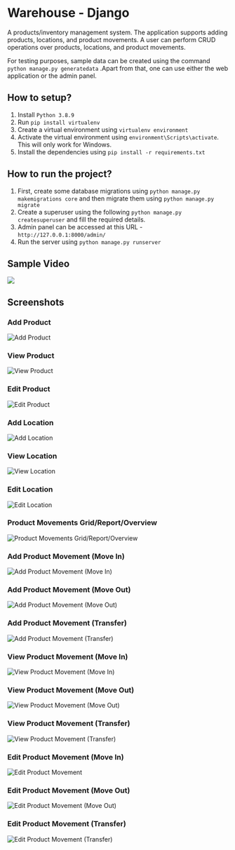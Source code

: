 # Warehouse - Django
A products/inventory management system. The application supports adding products, locations, and product movements. A user can perform CRUD operations over products, locations, and product movements.

For testing purposes, sample data can be created using the command `python manage.py generatedata` .Apart from that, one can use either the web application or the admin panel.

## How to setup?
1. Install `Python 3.8.9`
2. Run `pip install virtualenv`
3. Create a virtual environment using `virtualenv environment`
4. Activate the virtual environment using `environment\Scripts\activate`. This will only work for Windows.
5. Install the dependencies using `pip install -r requirements.txt`

## How to run the project?
1. First, create some database migrations using `python manage.py makemigrations core` and then migrate them using `python manage.py migrate`
2. Create a superuser using the following `python manage.py createsuperuser` and fill the required details.
3. Admin panel can be accessed at this URL - `http://127.0.0.1:8000/admin/`
4. Run the server using `python manage.py runserver`

## Sample Video
[![](https://youtu.be/JzWdKGz9rJg)](https://www.youtube.com/watch?v=VID)

## Screenshots
### Add Product
![Add Product](/README/add-product.png "Add Product")

### View Product
![View Product](/README/view-product.png "View Product")

### Edit Product
![Edit Product](/README/edit-product.png "Edit Product")

### Add Location
![Add Location](/README/add-location.png "Add Location")

### View Location
![View Location](/README/view-location.png "View Location")

### Edit Location
![Edit Location](/README/edit-location.png "Edit Location")

### Product Movements Grid/Report/Overview
![Product Movements Grid/Report/Overview](/README/movements-grid.png "Product Movements Grid/Report/Overview")

### Add Product Movement (Move In)
![Add Product Movement (Move In)](/README/movement-1.1.png "Add Product Movement (Move In)")

### Add Product Movement (Move Out)
![Add Product Movement (Move Out)](/README/movement-2.1.png "Add Product Movement (Move Out)")

### Add Product Movement (Transfer)
![Add Product Movement (Transfer)](/README/movement-3.1.png "Add Product Movement (Transfer)")

### View Product Movement (Move In)
![View Product Movement (Move In)](/README/movement-1.2.png "View Product Movement (Move In)")

### View Product Movement (Move Out)
![View Product Movement (Move Out)](/README/movement-2.2.png "View Product Movement (Move Out)")

### View Product Movement (Transfer)
![View Product Movement (Transfer)](/README/movement-3.2.png "View Product Movement (Transfer)")

### Edit Product Movement (Move In)
![Edit Product Movement ](/README/movement-1.3.png "Edit Product Movement (Move In)")

### Edit Product Movement (Move Out)
![Edit Product Movement (Move Out)](/README/movement-2.3.png "Edit Product Movement (Move Out)")

### Edit Product Movement (Transfer)
![Edit Product Movement (Transfer)](/README/movement-3.3.png "Edit Product Movement (Transfer)")